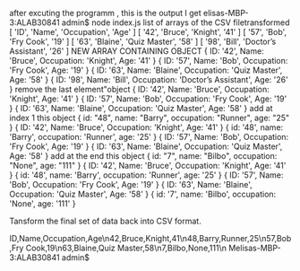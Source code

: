 
after excuting the programm , this is the output I get
elisas-MBP-3:ALAB30841 admin$ node index.js
list of arrays of the CSV filetransformed 
[ 'ID', 'Name', 'Occupation', 'Age' ]
[ '42', 'Bruce', 'Knight', '41' ]
[ '57', 'Bob', 'Fry Cook', '19' ]
[ '63', 'Blaine', 'Quiz Master', '58' ]
[ '98', 'Bill', 'Doctor’s Assistant', '26' ]
NEW ARRAY CONTAINING OBJECT 
{ ID: '42', Name: 'Bruce', Occupation: 'Knight', Age: '41' }
{ ID: '57', Name: 'Bob', Occupation: 'Fry Cook', Age: '19' }
{ ID: '63', Name: 'Blaine', Occupation: 'Quiz Master', Age: '58' }
{ ID: '98', Name: 'Bill', Occupation: 'Doctor’s Assistant', Age: '26' }
remove the last element"object
{ ID: '42', Name: 'Bruce', Occupation: 'Knight', Age: '41' }
{ ID: '57', Name: 'Bob', Occupation: 'Fry Cook', Age: '19' }
{ ID: '63', Name: 'Blaine', Occupation: 'Quiz Master', Age: '58' }
add at index 1 this object { id: "48", name: "Barry", occupation: "Runner", age: "25" } 
{ ID: '42', Name: 'Bruce', Occupation: 'Knight', Age: '41' }
{ id: '48', name: 'Barry', occupation: 'Runner', age: '25' }
{ ID: '57', Name: 'Bob', Occupation: 'Fry Cook', Age: '19' }
{ ID: '63', Name: 'Blaine', Occupation: 'Quiz Master', Age: '58' }
add at the end this object { id: "7", name: "Bilbo", occupation: "None", age: "111" }
{ ID: '42', Name: 'Bruce', Occupation: 'Knight', Age: '41' }
{ id: '48', name: 'Barry', occupation: 'Runner', age: '25' }
{ ID: '57', Name: 'Bob', Occupation: 'Fry Cook', Age: '19' }
{ ID: '63', Name: 'Blaine', Occupation: 'Quiz Master', Age: '58' }
{ id: '7', name: 'Bilbo', occupation: 'None', age: '111' }

Tansform the final set of data back into CSV format.

ID,Name,Occupation,Age\n42,Bruce,Knight,41\n48,Barry,Runner,25\n57,Bob,Fry Cook,19\n63,Blaine,Quiz Master,58\n7,Bilbo,None,111\n
Melisas-MBP-3:ALAB30841 admin$ 